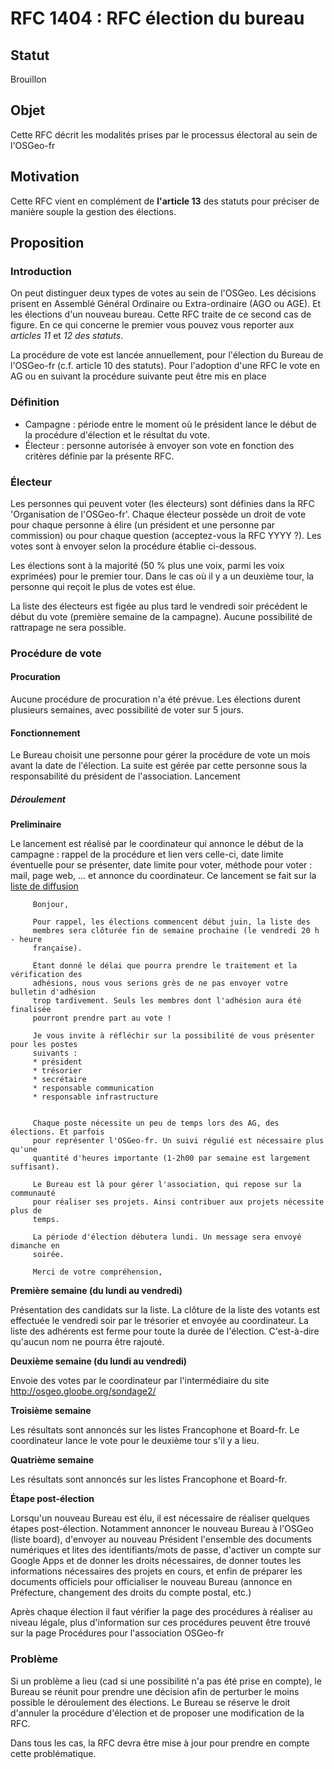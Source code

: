 RFC 1404 : RFC élection du bureau
========================

## Statut

Brouillon

## Objet

Cette RFC décrit les modalités prises par le processus électoral au sein de l'OSGeo-fr

## Motivation

Cette RFC vient en complément de **l'article 13** des statuts pour préciser de manière souple la gestion des élections.

## Proposition

### Introduction ###

On peut distinguer deux types de votes au sein de l'OSGeo. Les décisions prisent en Assemblé Général Ordinaire ou Extra-ordinaire (AGO ou AGE). Et les élections d'un nouveau bureau. Cette RFC traite de ce second cas de figure. En ce qui concerne le premier vous pouvez vous reporter aux *articles 11* et *12 des statuts*.

La procédure de vote est lancée annuellement, pour l'élection du Bureau de l'OSGeo-fr (c.f. article 10 des statuts). Pour l'adoption d'une RFC le vote en AG ou en suivant la procédure suivante peut être mis en place

### Définition ###

* Campagne : période entre le moment où le président lance le début de la procédure d'élection et le résultat du vote.
* Électeur : personne autorisée à envoyer son vote en fonction des critères définie par la présente RFC.

### Électeur ###

Les personnes qui peuvent voter (les électeurs) sont définies dans la RFC 'Organisation de l'OSGeo-fr'. Chaque électeur possède un droit de vote pour chaque personne à élire (un président et une personne par commission) ou pour chaque question (acceptez-vous la RFC YYYY ?). Les votes sont à envoyer selon la procédure établie ci-dessous.

Les élections sont à la majorité (50 % plus une voix, parmi les voix exprimées) pour le premier tour. Dans le cas où il y a un deuxième tour, la personne qui reçoit le plus de votes est élue.

La liste des électeurs est figée au plus tard le vendredi soir précédent le début du vote (première semaine de la campagne). Aucune possibilité de rattrapage ne sera possible.


### Procédure de vote ###

#### Procuration ####

Aucune procédure de procuration n'a été prévue. Les élections durent plusieurs semaines, avec possibilité de voter sur 5 jours.

#### Fonctionnement ####

Le Bureau choisit une personne pour gérer la procédure de vote un mois avant la date de l'élection. La suite est gérée par cette personne sous la responsabilité du président de l'association.
Lancement

##### Déroulement #####

**Preliminaire**

Le lancement est réalisé par le coordinateur qui annonce le début de la campagne : rappel de la procédure et lien vers celle-ci, date limite éventuelle pour se présenter, date limite pour voter, méthode pour voter : mail, page web, ... et annonce du coordinateur. Ce lancement se fait sur la [liste de diffusion](francophone@lists.osgeo.org)


         Bonjour,

         Pour rappel, les élections commencent début juin, la liste des
         membres sera clôturée fin de semaine prochaine (le vendredi 20 h - heure
         française).

         Étant donné le délai que pourra prendre le traitement et la vérification des
         adhésions, nous vous serions grès de ne pas envoyer votre bulletin d'adhésion
         trop tardivement. Seuls les membres dont l'adhésion aura été finalisée
         pourront prendre part au vote !

         Je vous invite à réfléchir sur la possibilité de vous présenter pour les postes
         suivants :
         * président
         * trésorier
         * secrétaire
         * responsable communication
         * responsable infrastructure


         Chaque poste nécessite un peu de temps lors des AG, des élections. Et parfois
         pour représenter l'OSGeo-fr. Un suivi régulié est nécessaire plus qu'une
         quantité d'heures importante (1-2h00 par semaine est largement suffisant).

         Le Bureau est là pour gérer l'association, qui repose sur la communauté
         pour réaliser ses projets. Ainsi contribuer aux projets nécessite plus de
         temps.

         La période d'élection débutera lundi. Un message sera envoyé dimanche en
         soirée.

         Merci de votre compréhension,

**Première semaine (du lundi au vendredi)**

Présentation des candidats sur la liste. La clôture de la liste des votants est effectuée le vendredi soir par le trésorier et envoyée au coordinateur. La liste des adhérents est ferme pour toute la durée de l'élection. C'est-à-dire qu'aucun nom ne pourra être rajouté.

**Deuxième semaine (du lundi au vendredi)**

Envoie des votes par le coordinateur par l'intermédiaire du site http://osgeo.gloobe.org/sondage2/

**Troisième semaine**

Les résultats sont annoncés sur les listes Francophone et Board-fr. Le coordinateur lance le vote pour le deuxième tour s'il y a lieu.

**Quatrième semaine**

Les résultats sont annoncés sur les listes Francophone et Board-fr.

**Étape post-élection**

Lorsqu'un nouveau Bureau est élu, il est nécessaire de réaliser quelques étapes post-élection. Notamment annoncer le nouveau Bureau à l'OSGeo (liste board), d'envoyer au nouveau Président l'ensemble des documents numériques et lites des identifiants/mots de passe, d'activer un compte sur Google Apps et de donner les droits nécessaires, de donner toutes les informations nécessaires des projets en cours, et enfin de préparer les documents officiels pour officialiser le nouveau Bureau (annonce en Préfecture, changement des droits du compte postal, etc.)

Après chaque élection il faut vérifier la page des procédures à réaliser au niveau légale, plus d'information sur ces procédures peuvent être trouvé sur la page Procédures pour l'association OSGeo-fr

### Problème ###

Si un problème a lieu (cad si une possibilité n'a pas été prise en compte), le Bureau se réunit pour prendre une décision afin de perturber le moins possible le déroulement des élections. Le Bureau se réserve le droit d'annuler la procédure d'élection et de proposer une modification de la RFC.

Dans tous les cas, la RFC devra être mise à jour pour prendre en compte cette problématique.
